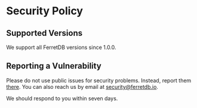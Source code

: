 # Security Policy

## Supported Versions

We support all FerretDB versions since 1.0.0.

## Reporting a Vulnerability

Please do not use public issues for security problems.
Instead, report them [there](https://github.com/FerretDB/FerretDB/security/advisories/new).
You can also reach us by email at <security@ferretdb.io>.

We should respond to you within seven days.
